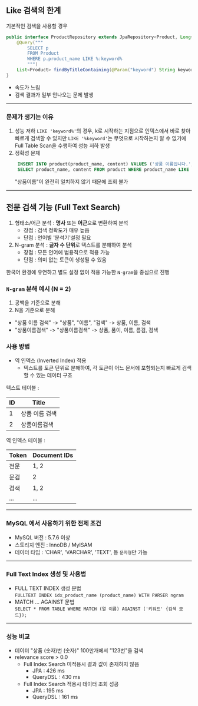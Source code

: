 ## Like 검색의 한계

기본적인 검색을 사용할 경우
```java
public interface ProductRepository extends JpaRepository<Product, Long> {
	@Query("""
		SELECT p
		FROM Product
		WHERE p.product_name LIKE %:keyword%
		""")
	List<Product> findByTitleContaining(@Param("keyword") String keyword);
}
```
- 속도가 느림
- 검색 결과가 일부 안나오는 문제 발생

--- 

### 문제가 생기는 이유
1. 성능 저하
   `LIKE 'keyword%'`의 경우, k로 시작하는 지점으로 인덱스에서 바로 찾아 빠르게 검색할 수 있지만 `LIKE '%keyword'`는 무엇으로 시작하는지 알 수 없기에 Full Table Scan을 수행하여 성능 저하 발생
2. 정확성 문제
   ```sql
    INSERT INTO product(product_name, content) VALUES ('상품 이름입니다.', '상품이름 찾아주세요');
    SELECT product_name, content FROM product WHERE product_name LIKE '%상품이름%';   
    ```
   "상품이름"이 완전히 일치하지 않기 때문에 조회 불가

---

## 전문 검색 기능 (Full Text Search)

1. 형태소/어근 분석 : **명사** 또는 **어근**으로 변환하여 분석
    - 장점 : 검색 정확도가 매우 높음
    - 단점 : 언어별 '분석기'설정 필요
2. N-gram 분석 : **글자 수 단위**로 텍스트를 분해하여 분석
    - 장점 : 모든 언어에 범용적으로 적용 가능
    - 단점 : 의미 없는 토큰이 생성될 수 있음

한국어 환경에 유연하고 별도 설정 없이 적용 가능한 `N-gram`을 중심으로 진행

### `N-gram` 분해 예시 (N = 2)

1. 공백을 기준으로 분해
2. N을 기준으로 분해

- "상품 이름 검색" -> "상품", "이름", "검색" -> 상품, 이름, 검색
- "상품이름검색" -> "상품이름검색" -> 상품, 품이, 이름, 름검, 검색

### 사용 방법
- 역 인덱스 (Inverted Index) 적용
    - 텍스트를 토큰 단위로 분해하여, 각 토큰이 어느 문서에 포함되는지 빠르게 검색할 수 있는 데이터 구조

텍스트 테이블 :

| ID | Title    |
|----|----------|
| 1  | 상품 이름 검색 |
| 2  | 상품이름검색   |

역 인덱스 테이블 :

| Token | Document IDs |
|-------|--------------|
| 전문    | 1, 2         |
| 문검    | 2            |
| 검색    | 1, 2         |
| ...   | ...          |

---

### MySQL 에서 사용하기 위한 전제 조건

- MySQL 버전 : 5.7.6 이상
- 스토리지 엔진 : InnoDB / MyISAM
- 데이터 타입 : 'CHAR', 'VARCHAR', 'TEXT', 등 `문자형`만 가능

---

### Full Text Index 생성 및 사용법

- FULL TEXT INDEX 생성 문법  
  `FULLTEXT INDEX idx_product_name (product_name) WITH PARSER ngram`
- MATCH ... AGAINST 문법  
  `SELECT * FROM TABLE WHERE MATCH (열 이름) AGAINST ('키워드' {검색 모드});`

--- 

### 성능 비교

- 데이터 "상품 (숫자)번 (숫자)" 100만개에서 "123번"을 검색
- relevance score > 0.0
    - Full Index Search 미적용시 결과 값이 존재하지 않음
        - JPA : 426 ms
        - QueryDSL : 430 ms
    - Full Index Search 적용시 데이터 조회 성공
        - JPA : 195 ms
        - QueryDSL : 161 ms
